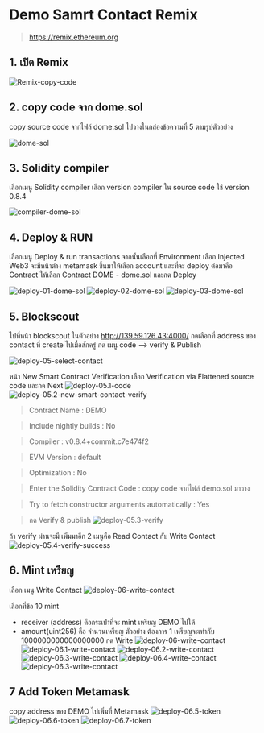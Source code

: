 # Demo Samrt Contact Remix 
> https://remix.ethereum.org


## 1. เปิด Remix
![Remix-copy-code](pic/01-Remix-copy-code.png)

## 2. copy code จาก dome.sol
copy source code จากไฟล์ dome.sol ไปวางในกล่องข้อความที่ 5 ตามรูปตัวอย่าง

![dome-sol](pic/02-dome-sol.png)

## 3. Solidity compiler
เลือกเมนู Solidity compiler เลือก version compiler ใน source code ใช้ version 0.8.4

![compiler-dome-sol](pic/03-compiler-dome-sol.png)

## 4. Deploy & RUN
เลือกเมนู Deploy & run transactions จากนั้นเลือกที่ Environment เลือก Injected Web3 จะมีหน้าต่าง metamask ขึ้นมาให้เลือก account และที่จะ deploy
ต่อมาคือ Contract ให้เลือก Contract DOME - dome.sol และกด Deploy


![deploy-01-dome-sol](pic/04-deploy-env-inject-web3.png)
![deploy-02-dome-sol](pic/04.1-deploy-env-inject-web3.png)
![deploy-03-dome-sol](pic/04.2-deploy-env-inject-web3.png)

## 5. Blockscout
ไปที่หน้า blockscout ในตัวอย่าง http://139.59.126.43:4000/ กดเลือกที่ address ของ contact ที่ create ไปเมื่อสักครู่ กด เมนู code --> verify & Publish

![deploy-05-select-contact](pic/05-select-contact.png)

หน้า New Smart Contract Verification เลือก  Verification via Flattened source code และกด Next
![deploy-05.1-code](pic/05.1-code.png)
![deploy-05.2-new-smart-contact-verify](pic/05.2-new-smart-contact-verify.png)

> Contract Name : DEMO

> Include nightly builds : No

> Compiler : v0.8.4+commit.c7e474f2

> EVM Version : default

> Optimization : No

> Enter the Solidity Contract Code : copy code จากไฟล์ demo.sol มาวาง

> Try to fetch constructor arguments automatically : Yes

> กด Verify & publish
![deploy-05.3-verify](pic/05.3-verify.png)


ถ้า verify ผ่านจะมี เพิ่มมาอีก 2 เมนูคือ Read Contact กับ Write Contact
![deploy-05.4-verify-success](pic/05.4-verify-success.png)



## 6. Mint เหรียญ
เลือก เมนู Write Contact
![deploy-06-write-contact](pic/06-write-contact.png)

เลือกที่ข้อ 10 mint 
- receiver (address) คือกระเป๋าที่จะ mint เหรียญ DEMO ไปให้
- amount(uint256) คือ จำนวนเหรียญ ตัวอย่าง ต้องการ 1 เหรียญจะเท่ากับ 1000000000000000000 
กด Write
![deploy-06-write-contact](pic/06-write-contact.png)
![deploy-06.1-write-contact](pic/06.1-write-contact.png)
![deploy-06.2-write-contact](pic/06.2-write-contact.png)
![deploy-06.3-write-contact](pic/06.3-write-contact.png)
![deploy-06.4-write-contact](pic/06.4-write-contact.png)
![deploy-06.3-write-contact](pic/06.3-write-contact.png)



## 7 Add Token Metamask
copy address ของ DEMO ไปเพิ่มที่ Metamask
![deploy-06.5-token](pic/06.5-token.png)
![deploy-06.6-token](pic/06.6-token.png)
![deploy-06.7-token](pic/06.7-token.png)

